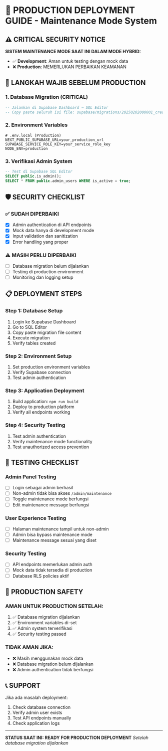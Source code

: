 # 🚀 PRODUCTION DEPLOYMENT GUIDE - Maintenance Mode System

## ⚠️ CRITICAL SECURITY NOTICE

**SISTEM MAINTENANCE MODE SAAT INI DALAM MODE HYBRID:**
- ✅ **Development**: Aman untuk testing dengan mock data
- ❌ **Production**: MEMERLUKAN PERBAIKAN KEAMANAN

## 🔴 LANGKAH WAJIB SEBELUM PRODUCTION

### 1. **Database Migration (CRITICAL)**
```sql
-- Jalankan di Supabase Dashboard → SQL Editor
-- Copy paste seluruh isi file: supabase/migrations/20250202000001_create_page_maintenance.sql
```

### 2. **Environment Variables**
```env
# .env.local (Production)
NEXT_PUBLIC_SUPABASE_URL=your_production_url
SUPABASE_SERVICE_ROLE_KEY=your_service_role_key
NODE_ENV=production
```

### 3. **Verifikasi Admin System**
```sql
-- Test di Supabase SQL Editor
SELECT public.is_admin();
SELECT * FROM public.admin_users WHERE is_active = true;
```

## 🛡️ SECURITY CHECKLIST

### ✅ **SUDAH DIPERBAIKI**
- [x] Admin authentication di API endpoints
- [x] Mock data hanya di development mode
- [x] Input validation dan sanitization
- [x] Error handling yang proper

### ⚠️ **MASIH PERLU DIPERBAIKI**
- [ ] Database migration belum dijalankan
- [ ] Testing di production environment
- [ ] Monitoring dan logging setup

## 📋 DEPLOYMENT STEPS

### **Step 1: Database Setup**
1. Login ke Supabase Dashboard
2. Go to SQL Editor
3. Copy paste migration file content
4. Execute migration
5. Verify tables created

### **Step 2: Environment Setup**
1. Set production environment variables
2. Verify Supabase connection
3. Test admin authentication

### **Step 3: Application Deployment**
1. Build application: `npm run build`
2. Deploy to production platform
3. Verify all endpoints working

### **Step 4: Security Testing**
1. Test admin authentication
2. Verify maintenance mode functionality
3. Test unauthorized access prevention

## 🧪 TESTING CHECKLIST

### **Admin Panel Testing**
- [ ] Login sebagai admin berhasil
- [ ] Non-admin tidak bisa akses `/admin/maintenance`
- [ ] Toggle maintenance mode berfungsi
- [ ] Edit maintenance message berfungsi

### **User Experience Testing**
- [ ] Halaman maintenance tampil untuk non-admin
- [ ] Admin bisa bypass maintenance mode
- [ ] Maintenance message sesuai yang diset

### **Security Testing**
- [ ] API endpoints memerlukan admin auth
- [ ] Mock data tidak tersedia di production
- [ ] Database RLS policies aktif

## 🚨 PRODUCTION SAFETY

### **AMAN UNTUK PRODUCTION SETELAH:**
1. ✅ Database migration dijalankan
2. ✅ Environment variables di-set
3. ✅ Admin system terverifikasi
4. ✅ Security testing passed

### **TIDAK AMAN JIKA:**
- ❌ Masih menggunakan mock data
- ❌ Database migration belum dijalankan
- ❌ Admin authentication tidak berfungsi

## 📞 SUPPORT

Jika ada masalah deployment:
1. Check database connection
2. Verify admin user exists
3. Test API endpoints manually
4. Check application logs

---

**STATUS SAAT INI: READY FOR PRODUCTION DEPLOYMENT**
*Setelah database migration dijalankan*
